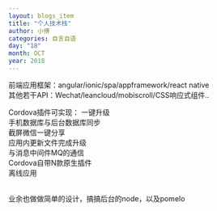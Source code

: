 ```yaml
---
layout: blogs_item
title: "个人技术栈"
author: 小傅
categories: 自言自语
day: "18"
month: OCT
year: 2018
---
```




前端应用框架：angular/ionic/spa/appframework/react native<br>
其他若干API：Wechat/leancloud/mobiscroll/CSS响应式组件..

Cordova插件可实现：
一键升级<br>
手机数据库与后台数据库同步<br>
截屏微信一键分享<br>
应用内更新文件完成升级<br>
与消息中间件MQ的通信<br>
Cordova自带N款原生插件<br>
离线应用<br>

<br>
业余也做做简单的设计，搞搞后台的node，以及pomelo



